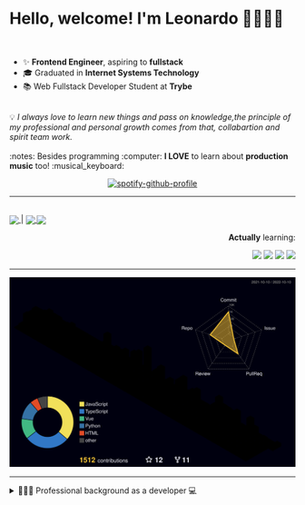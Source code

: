 # Hello, welcome! I'm Leonardo 🌈👨🏽‍💻
<p align="right">
<img src="https://upload.wikimedia.org/wikipedia/en/thumb/0/05/Flag_of_Brazil.svg/1200px-Flag_of_Brazil.svg.png" width=20 height=15 / >
<img src="https://upload.wikimedia.org/wikipedia/commons/2/2b/Bandeira_do_estado_de_S%C3%A3o_Paulo.svg" width=20 height=15 / >
</p>

- ✨ <b>Frontend Engineer</b>, aspiring to <b>fullstack</b>
- 🎓 Graduated in <b>Internet Systems Technology</b>
- 📚 Web Fullstack Developer Student at <b>Trybe</b>
<br>
💡 <i>I always love to learn new things and pass on knowledge,the principle of my professional and personal growth comes from that, collabartion and spirit team work.</i>
<br><br>
:notes: Besides programming :computer:
<b>I LOVE</b> to learn about <b>production music</b> too! :musical_keyboard:

<div align=center>
    
 [![spotify-github-profile](https://spotify-github-profile.vercel.app/api/view?uid=lcds90&cover_image=true&theme=novatorem&bar_color=ac61d2&bar_color_cover=false)](https://spotify-github-profile.vercel.app/api/view?uid=lcds90&redirect=true)
    
</div>

* * *

<br />
    
<div align="left">

<a href="https://lcds.vercel.app/">
   <img align="center" src="https://img.shields.io/badge/Access-Portfolio-purple"/>
</a> |
<a href="https://www.linkedin.com/in/lcds90/">
  <img align="center" src="https://img.shields.io/static/v1?logo=linkedin&label=linkedin&message=lcds90&color=blue&style=for-the-badge"/>
</a>
<a href="mailto:lcds90@gmail.com">
  <img align="center" src="https://img.shields.io/static/v1?&logo=gmail&label=Send&message=Email&color=red&style=for-the-badge" />
</a>   
 
</div>

<div align="right"> 
       
**Actually** learning:
 
<img src="https://badges.aleen42.com/src/vue.svg">
<img src="https://badges.aleen42.com/src/typescript.svg">
<img src="https://badges.aleen42.com/src/node.svg">
<img src="https://badges.aleen42.com/src/jest_1.svg">
</div>

* * *

![](./profile-3d-contrib/profile-night-rainbow.svg)


* * *
       
<details>
       
<summary>👨🏽‍💻 Professional background as a developer 💻</summary>
    
  <div align="justify">


<div align="center">
<a href="https://wakatime.com/@lcds90">
  <img align="center" src="https://github-readme-stats.vercel.app/api/top-langs/?username=lcds90&langs_count=10&theme=gruvbox&layout=compact&include_all_commits=true" width="400px"/>
</a>
<a href="https://wakatime.com/@lcds90">
  <img align="center" width="400px" src="https://github-readme-stats.vercel.app/api/wakatime?username=lcds90&theme=gruvbox&layout=compact"/>
</a>
</div>

<br/>

<div align="center">
    
<a href="https://wakatime.com/@lcds90">
  <img align="center" width="400px" src="https://github-readme-stats.vercel.app/api?username=lcds90&count_private=true&theme=gruvbox"/>
</a>
<!-- <img align="center" width="300px" src="https://github-profile-trophy.vercel.app/?username=lcds90&row=2&column=3&theme=gruvbox"/> -->

<img align="center" width="400px" src="https://github-readme-streak-stats.herokuapp.com/?user=lcds90&theme=dark"/>

</div>

<br />
              
<!--START_SECTION:waka-->
![Code Time](http://img.shields.io/badge/Code%20Time-1%2C986%20hrs%2033%20mins-blue)

![Profile Views](http://img.shields.io/badge/Profile%20Views-2-blue)

![Lines of code](https://img.shields.io/badge/From%20Hello%20World%20I%27ve%20Written-1%20Million%20lines%20of%20code-blue)

**🐱 My GitHub Data** 

> 🏆 1,252 Contributions in the Year 2022
 > 
> 📦 662.3 kB Used in GitHub's Storage 
 > 
> 🚫 Not Opted to Hire
 > 
> 📜 83 Public Repositories 
 > 
> 🔑 68 Private Repositories  
 > 
**I'm a Night 🦉** 

```text
🌞 Morning    145 commits    ███░░░░░░░░░░░░░░░░░░░░░░   12.66% 
🌆 Daytime    305 commits    ██████░░░░░░░░░░░░░░░░░░░   26.64% 
🌃 Evening    459 commits    ██████████░░░░░░░░░░░░░░░   40.09% 
🌙 Night      236 commits    █████░░░░░░░░░░░░░░░░░░░░   20.61%

```
📅 **I'm Most Productive on Sunday** 

```text
Monday       138 commits    ███░░░░░░░░░░░░░░░░░░░░░░   12.05% 
Tuesday      161 commits    ███░░░░░░░░░░░░░░░░░░░░░░   14.06% 
Wednesday    81 commits     █░░░░░░░░░░░░░░░░░░░░░░░░   7.07% 
Thursday     111 commits    ██░░░░░░░░░░░░░░░░░░░░░░░   9.69% 
Friday       106 commits    ██░░░░░░░░░░░░░░░░░░░░░░░   9.26% 
Saturday     202 commits    ████░░░░░░░░░░░░░░░░░░░░░   17.64% 
Sunday       346 commits    ███████░░░░░░░░░░░░░░░░░░   30.22%

```


📊 **This Week I Spent My Time On** 

```text
⌚︎ Time Zone: America/Sao_Paulo

💬 Programming Languages: 
Vue.js                   13 hrs 1 min        ██████████████████░░░░░░░   73.5% 
TypeScript               1 hr 46 mins        ██░░░░░░░░░░░░░░░░░░░░░░░   9.99% 
JavaScript               1 hr 7 mins         █░░░░░░░░░░░░░░░░░░░░░░░░   6.33% 
JSON                     1 hr 1 min          █░░░░░░░░░░░░░░░░░░░░░░░░   5.78% 
HTML                     19 mins             ░░░░░░░░░░░░░░░░░░░░░░░░░   1.86%

🔥 Editors: 
VS Code                  17 hrs 43 mins      █████████████████████████   100.0%

💻 Operating System: 
Linux                    14 hrs 50 mins      █████████████████████░░░░   83.72% 
Windows                  2 hrs 53 mins       ████░░░░░░░░░░░░░░░░░░░░░   16.28%

```

**I Mostly Code in JavaScript** 

```text
JavaScript               42 repos            ███████████░░░░░░░░░░░░░░   44.21% 
TypeScript               24 repos            ██████░░░░░░░░░░░░░░░░░░░   25.26% 
Vue                      12 repos            ███░░░░░░░░░░░░░░░░░░░░░░   12.63% 
HTML                     7 repos             █░░░░░░░░░░░░░░░░░░░░░░░░   7.37% 
Python                   6 repos             █░░░░░░░░░░░░░░░░░░░░░░░░   6.32%

```


**Timeline**

![Chart not found](https://raw.githubusercontent.com/lcds90/lcds90/main/charts/bar_graph.png) 


 Last Updated on 10/10/2022 19:14:32 UTC
<!--END_SECTION:waka-->
              
              
   </div>
</details>
